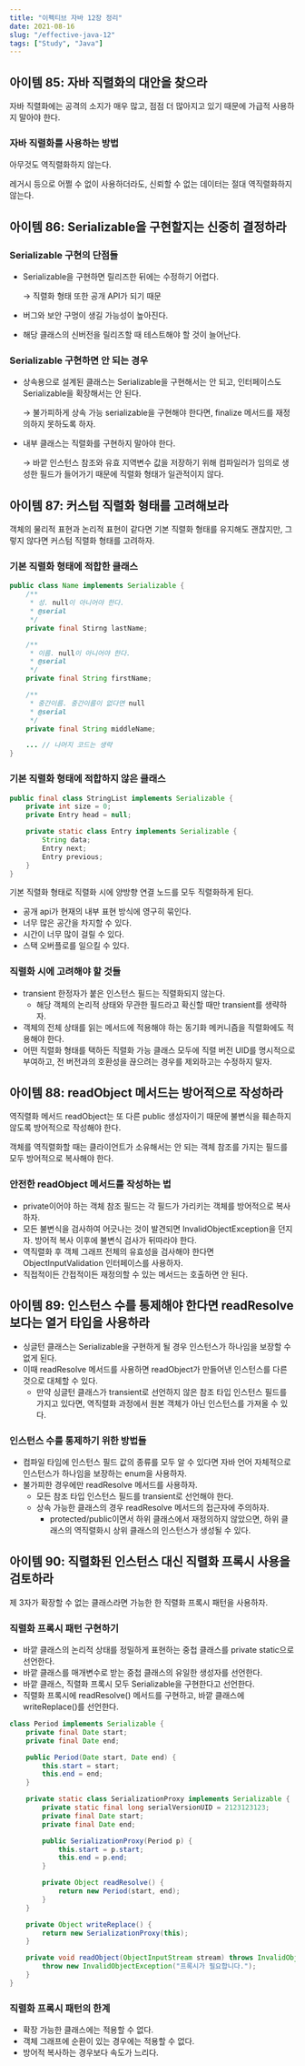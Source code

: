 ```yaml
---
title: "이펙티브 자바 12장 정리"
date: 2021-08-16
slug: "/effective-java-12"
tags: ["Study", "Java"]
---
```


## 아이템 85: 자바 직렬화의 대안을 찾으라

자바 직렬화에는 공격의 소지가 매우 많고, 점점 더 많아지고 있기 때문에 가급적 사용하지 말아야 한다.

### 자바 직렬화를 사용하는 방법

아무것도 역직렬화하지 않는다.

레거시 등으로 어쩔 수 없이 사용하더라도, 신뢰할 수 없는 데이터는 절대 역직렬화하지 않는다.

## 아이템 86: Serializable을 구현할지는 신중히 결정하라

### Serializable 구현의 단점들

- Serializable을 구현하면 릴리즈한 뒤에는 수정하기 어렵다.

    → 직렬화 형태 또한 공개 API가 되기 때문

- 버그와 보안 구멍이 생길 가능성이 높아진다.
- 해당 클래스의 신버전을 릴리즈할 때 테스트해야 할 것이 늘어난다.

### Serializable 구현하면 안 되는 경우

- 상속용으로 설계된 클래스는 Serializable을 구현해서는 안 되고, 인터페이스도 Serializable을 확장해서는 안 된다.

    → 불가피하게 상속 가능 serializable을 구현해야 한다면, finalize 메서드를 재정의하지 못하도록 하자.

- 내부 클래스는 직렬화를 구현하지 말아야 한다.

    → 바깥 인스턴스 참조와 유효 지역변수 값을 저장하기 위해 컴파일러가 임의로 생성한 필드가 들어가기 때문에 직렬화 형태가 일관적이지 않다.

## 아이템 87: 커스텀 직렬화 형태를 고려해보라

객체의 물리적 표현과 논리적 표현이 같다면 기본 직렬화 형태를 유지해도 괜찮지만, 그렇지 않다면 커스텀 직렬화 형태를 고려하자.

### 기본 직렬화 형태에 적합한 클래스

```java
public class Name implements Serializable {
    /**
     * 성. null이 아니어야 한다.
     * @serial
     */
    private final Stirng lastName;

    /**
     * 이름. null이 아니어야 한다.
     * @serial
     */
    private final String firstName;

    /**
     * 중간이름. 중간이름이 없다면 null
     * @serial
     */
    private final String middleName;

    ... // 나머지 코드는 생략
}
```

### 기본 직렬화 형태에 적합하지 않은 클래스

```java
public final class StringList implements Serializable {
    private int size = 0;
    private Entry head = null;

    private static class Entry implements Serializable {
        String data;
        Entry next;
        Entry previous;
    }
}
```

기본 직렬화 형태로 직렬화 시에 양방향 연결 노드를 모두 직렬화하게 된다.

- 공개 api가 현재의 내부 표현 방식에 영구히 묶인다.
- 너무 많은 공간을 차지할 수 있다.
- 시간이 너무 많이 걸릴 수 있다.
- 스택 오버플로를 일으킬 수 있다.

### 직렬화 시에 고려해야 할 것들

- transient 한정자가 붙은 인스턴스 필드는 직렬화되지 않는다.
    - 해당 객체의 논리적 상태와 무관한 필드라고 확신할 때만 transient를 생략하자.
- 객체의 전체 상태를 읽는 메서드에 적용해야 하는 동기화 메커니즘을 직렬화에도 적용해야 한다.
- 어떤 직렬화 형태를 택하든 직렬화 가능 클래스 모두에 직렬 버전 UID를 명시적으로 부여하고, 전 버전과의 호환성을 끊으려는 경우를 제외하고는 수정하지 말자.

## 아이템 88: readObject 메서드는 방어적으로 작성하라

역직렬화 메서드 readObject는 또 다른 public 생성자이기 때문에 불변식을 훼손하지 않도록 방어적으로 작성해야 한다.

객체를 역직렬화할 때는 클라이언트가 소유해서는 안 되는 객체 참조를 가지는 필드를 모두 방어적으로 복사해야 한다.

### 안전한 readObject 메서드를 작성하는 법

- private이어야 하는 객체 참조 필드는 각 필드가 가리키는 객체를 방어적으로 복사하자.
- 모든 불변식을 검사하여 어긋나는 것이 발견되면 InvalidObjectException을 던지자. 방어적 복사 이후에 불변식 검사가 뒤따라야 한다.
- 역직렬화 후 객체 그래프 전체의 유효성을 검사해야 한다면 ObjectInputValidation 인터페이스를 사용하자.
- 직접적이든 간접적이든 재정의할 수 있는 메서드는 호출하면 안 된다.

## 아이템 89: 인스턴스 수를 통제해야 한다면 readResolve보다는 열거 타입을 사용하라

- 싱글턴 클래스는 Serializable을 구현하게 될 경우 인스턴스가 하나임을 보장할 수 없게 된다.
- 이때 readResolve 메서드를 사용하면 readObject가 만들어낸 인스턴스를 다른 것으로 대체할 수 있다.
    - 만약 싱글턴 클래스가 transient로 선언하지 않은 참조 타입 인스턴스 필드를 가지고 있다면, 역직렬화 과정에서 원본 객체가  아닌 인스턴스를 가져올 수 있다.

### 인스턴스 수를 통제하기 위한 방법들

- 컴파일 타임에 인스턴스 필드 값의 종류를 모두 알 수 있다면 자바 언어 자체적으로 인스턴스가 하나임을 보장하는 enum을 사용하자.
- 불가피한 경우에만 readResolve 메서드를 사용하자.
    - 모든 참조 타입 인스턴스 필드를 transient로 선언해야 한다.
    - 상속 가능한 클래스의 경우 readResolve 메서드의 접근자에 주의하자.
        - protected/public이면서 하위 클래스에서 재정의하지 않았으면, 하위 클래스의 역직렬화시 상위 클래스의 인스턴스가 생성될 수 있다.

## 아이템 90: 직렬화된 인스턴스 대신 직렬화 프록시 사용을 검토하라

제 3자가 확장할 수 없는 클래스라면 가능한 한 직렬화 프록시 패턴을 사용하자.

### 직렬화 프록시 패턴 구현하기

- 바깥 클래스의 논리적 상태를 정밀하게 표현하는 중첩 클래스를 private static으로 선언한다.
- 바깥 클래스를 매개변수로 받는 중첩 클래스의 유일한 생성자를 선언한다.
- 바깥 클래스, 직렬화 프록시 모두 Serializable을 구현한다고 선언한다.
- 직렬화 프록시에 readResolve() 메서드를 구현하고, 바깥 클래스에 writeReplace()를 선언한다.

```java
class Period implements Serializable {
    private final Date start;
    private final Date end;

    public Period(Date start, Date end) {
        this.start = start;
        this.end = end;
    }

    private static class SerializationProxy implements Serializable {
        private static final long serialVersionUID = 2123123123;
        private final Date start;
        private final Date end;

        public SerializationProxy(Period p) {
            this.start = p.start;
            this.end = p.end;
        }

        private Object readResolve() {
            return new Period(start, end);
        }
    }

    private Object writeReplace() {
        return new SerializationProxy(this);
    }

    private void readObject(ObjectInputStream stream) throws InvalidObjectException {
        throw new InvalidObjectException("프록시가 필요합니다.");
    }
}
```

### 직렬화 프록시 패턴의 한계

- 확장 가능한 클래스에는 적용할 수 없다.
- 객체 그래프에 순환이 있는 경우에는 적용할 수 없다.
- 방어적 복사하는 경우보다 속도가 느리다.